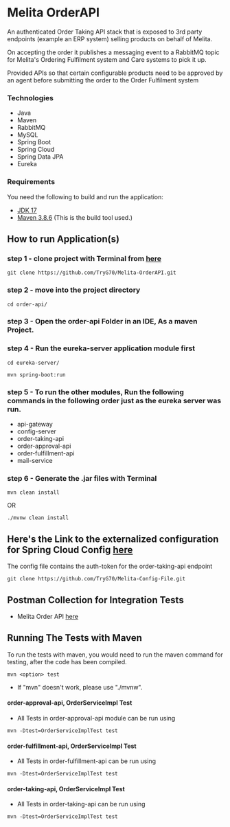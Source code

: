 # Melita OrderAPI

An authenticated Order Taking API stack that is exposed to 3rd party endpoints (example an ERP system) selling products on behalf of Melita.

On accepting the order it publishes a messaging event to a RabbitMQ topic for Melita's Ordering Fulfilment system and Care systems to pick it up.

Provided APIs so that certain configurable products need to be approved by an agent before submitting the order to the Order Fulfilment system

### Technologies

- Java
- Maven
- RabbitMQ
- MySQL
- Spring Boot
- Spring Cloud
- Spring Data JPA
- Eureka

### Requirements

You need the following to build and run the application:

- [JDK 17](https://www.oracle.com/java/technologies/javase-jdk11-downloads.html)
- [Maven 3.8.6](https://maven.apache.org) (This is the build tool used.)

[//]: # (- [Docker]&#40;https://www.docker.com/products/docker-desktop/&#41;)

## How to run Application(s)
### step 1 - clone project with Terminal from [here](https://github.com/TryG70/Melita-OrderAPI.git)

```
git clone https://github.com/TryG70/Melita-OrderAPI.git
```

### step 2 - move into the project directory
```
cd order-api/
```

### step 3 - Open the order-api Folder in an IDE, As a maven Project.

### step 4 - Run the eureka-server application module first 

```
cd eureka-server/
``` 
```
mvn spring-boot:run
```
### step 5 - To run the other modules, Run the following commands in the following order just as the eureka server was run.

- api-gateway
- config-server
- order-taking-api
- order-approval-api
- order-fulfillment-api
- mail-service



### step 6 - Generate the .jar files with Terminal

```
mvn clean install 
```
OR
```
./mvnw clean install
```

## Here's the Link to the externalized configuration for Spring Cloud Config [here](https://github.com/TryG70/Melita-Config-File.git)
The config file contains the auth-token for the order-taking-api endpoint
```
git clone https://github.com/TryG70/Melita-Config-File.git
```


## Postman Collection for Integration Tests
- Melita Order API [here](https://www.getpostman.com/collections/7595dcb52b220242cb95)


## Running The Tests with Maven

To run the tests with maven, you would need to run the maven command for testing, after the code has been compiled.
```
mvn <option> test
```
- If "mvn" doesn't work, please use "./mvnw".

#### order-approval-api, OrderServiceImpl Test
- All Tests in order-approval-api module can be run using
```
mvn -Dtest=OrderServiceImplTest test
```

#### order-fulfillment-api, OrderServiceImpl Test
- All Tests in order-fulfillment-api can be run using
```
mvn -Dtest=OrderServiceImplTest test
```

#### order-taking-api, OrderServiceImpl Test
- All Tests in order-taking-api can be run using
```
mvn -Dtest=OrderServiceImplTest test
```
